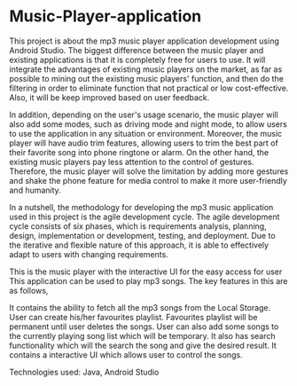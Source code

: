 # Music-Player-application

This project is about the mp3 music player application development using Android Studio.
The biggest difference between the music player and existing applications is that it is
completely free for users to use. It will integrate the advantages of existing music
players on the market, as far as possible to mining out the existing music players'
function, and then do the filtering in order to eliminate function that not practical or low
cost-effective. Also, it will be keep improved based on user feedback.

In addition, depending on the user's usage scenario, the music player will also add
some modes, such as driving mode and night mode, to allow users to use the application
in any situation or environment. Moreover, the music player will have audio trim
features, allowing users to trim the best part of their favorite song into phone ringtone
or alarm. On the other hand, the existing music players pay less attention to the control
of gestures. Therefore, the music player will solve the limitation by adding more
gestures and shake the phone feature for media control to make it more user-friendly
and humanity.

In a nutshell, the methodology for developing the mp3 music application used in
this project is the agile development cycle. The agile development cycle consists of six
phases, which is requirements analysis, planning, design, implementation or
development, testing, and deployment. Due to the iterative and flexible nature of this
approach, it is able to effectively adapt to users with changing requirements.

This is the music player with the interactive UI for the easy access for user This application can be used to play mp3 songs. The key features in this are as follows,

It contains the ability to fetch all the mp3 songs from the Local Storage.
User can create his/her favourites playlist.
Favourites playlist will be permanent until user deletes the songs.
User can also add some songs to the currently playing song list which will be temporary.
It also has search functionality which will the search the song and give the desired result.
It contains a interactive UI which allows user to control the songs. 

Technologies used: Java, Android Studio
